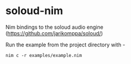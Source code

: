 # soloud-nim
Nim bindings to the soloud audio engine (https://github.com/jarikomppa/soloud/)

Run the example from the project directory with -
```
nim c -r examples/example.nim
```
